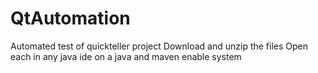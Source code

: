 # QtAutomation
Automated test of quickteller project
Download and unzip the files
Open each in any java ide on a java and maven enable system
